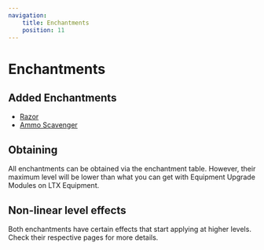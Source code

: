 ```yaml
---
navigation:
    title: Enchantments
    position: 11
---
```


# Enchantments

## Added Enchantments
- [Razor](razor.md)
- [Ammo Scavenger](ammo_scavenger.md)

## Obtaining
All enchantments can be obtained via the enchantment table. However, their maximum level will be lower than what you can get
with Equipment Upgrade Modules on LTX Equipment.

## Non-linear level effects
Both enchantments have certain effects that start applying at higher levels. Check their respective pages for more details.